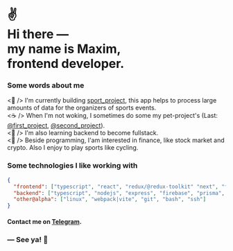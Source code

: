 <h1>
 ✌<br>
  Hi there ― <br> 
  my name is Maxim, <br> 
  frontend developer.
</h1>

### Some words about me

<p>
 <🎯 /> I'm currently building <a href="https://github.com/mironovma">sport_project</a>, this app helps to process large amounts of data for the organizers of sports events.
    <br>
    <☕️‍ /> When I'm not woking, I sometimes do some my pet-project's (Last: <a href="http://github.com/mironovma">@first_project</a>, <a href="http://github.com/mironovma">@second_project</a>).
    <br>
    <🌱 /> I'm also learning backend to become fullstack.
    <br>
    <🍺 /> Beside programming, I'am interested in finance, like stock market and crypto. Also I enjoy to play sports like cycling.
</p>

### Some technologies I like working with

```json
{
  "frontend": ["typescript", "react", "redux/@redux-toolkit" "next", "formik|react-hook-form", "tailwindcss"],
  "backend": ["typescript", "nodejs", "express", "firebase", "prisma", "mysql", "posgresql"],
  "other@alpha": ["linux", "webpack|vite", "git", "bash", "ssh"]
}
```

#### Contact me on [Telegram](https://t.me/mironov_ma).

### ― See ya! 👋
